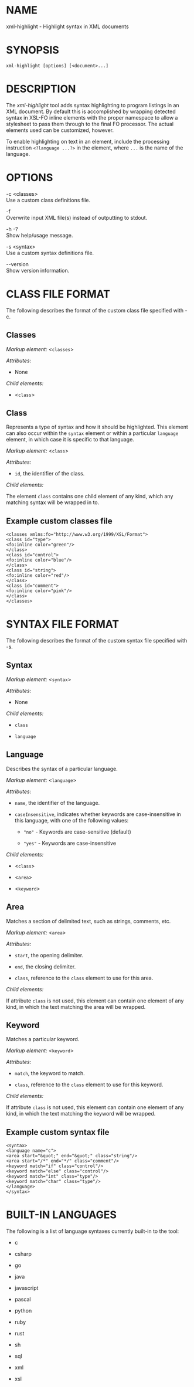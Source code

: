 NAME
====

xml-highlight - Highlight syntax in XML documents

SYNOPSIS
========

    xml-highlight [options] [<document>...]

DESCRIPTION
===========

The *xml-highlight* tool adds syntax highlighting to program listings in
an XML document. By default this is accomplished by wrapping detected
syntax in XSL-FO inline elements with the proper namespace to allow a
stylesheet to pass them through to the final FO processor. The actual
elements used can be customized, however.

To enable highlighting on text in an element, include the processing
instruction `<?language ...?>` in the element, where `...` is the name
of the language.

OPTIONS
=======

-c &lt;classes&gt;  
Use a custom class definitions file.

-f  
Overwrite input XML file(s) instead of outputting to stdout.

-h -?  
Show help/usage message.

-s &lt;syntax&gt;  
Use a custom syntax definitions file.

--version  
Show version information.

CLASS FILE FORMAT
=================

The following describes the format of the custom class file specified
with -c.

Classes
-------

*Markup element:* &lt;`classes`&gt;

*Attributes:*

-   None

*Child elements:*

-   &lt;`class`&gt;

Class
-----

Represents a type of syntax and how it should be highlighted. This
element can also occur within the `syntax` element or within a
particular `language` element, in which case it is specific to that
language.

*Markup element:* &lt;`class`&gt;

*Attributes:*

-   `id`, the identifier of the class.

*Child elements:*

The element `class` contains one child element of any kind, which any
matching syntax will be wrapped in to.

Example custom classes file
---------------------------

    <classes xmlns:fo="http://www.w3.org/1999/XSL/Format">
    <class id="type">
    <fo:inline color="green"/>
    </class>
    <class id="control">
    <fo:inline color="blue"/>
    </class>
    <class id="string">
    <fo:inline color="red"/>
    </class>
    <class id="comment">
    <fo:inline color="pink"/>
    </class>
    </classes>

SYNTAX FILE FORMAT
==================

The following describes the format of the custom syntax file specified
with -s.

Syntax
------

*Markup element:* &lt;`syntax`&gt;

*Attributes:*

-   None

*Child elements:*

-   `class`

-   `language`

Language
--------

Describes the syntax of a particular language.

*Markup element:* &lt;`language`&gt;

*Attributes:*

-   `name`, the identifier of the language.

-   `caseInsensitive`, indicates whether keywords are case-insensitive
    in this language, with one of the following values:

    -   `"no"` - Keywords are case-sensitive (default)

    -   `"yes"` - Keywords are case-insensitive

*Child elements:*

-   &lt;`class`&gt;

-   &lt;`area`&gt;

-   &lt;`keyword`&gt;

Area
----

Matches a section of delimited text, such as strings, comments, etc.

*Markup element:* &lt;`area`&gt;

*Attributes:*

-   `start`, the opening delimiter.

-   `end`, the closing delimiter.

-   `class`, reference to the `class` element to use for this area.

*Child elements:*

If attribute `class` is not used, this element can contain one element
of any kind, in which the text matching the area will be wrapped.

Keyword
-------

Matches a particular keyword.

*Markup element:* &lt;`keyword`&gt;

*Attributes:*

-   `match`, the keyword to match.

-   `class`, reference to the `class` element to use for this keyword.

*Child elements:*

If attribute `class` is not used, this element can contain one element
of any kind, in which the text matching the keyword will be wrapped.

Example custom syntax file
--------------------------

    <syntax>
    <language name="c">
    <area start="&quot;" end="&quot;" class="string"/>
    <area start="/*" end="*/" class="comment"/>
    <keyword match="if" class="control"/>
    <keyword match="else" class="control"/>
    <keyword match="int" class="type"/>
    <keyword match="char" class="type"/>
    </language>
    </syntax>

BUILT-IN LANGUAGES
==================

The following is a list of language syntaxes currently built-in to the
tool:

-   c

-   csharp

-   go

-   java

-   javascript

-   pascal

-   python

-   ruby

-   rust

-   sh

-   sql

-   xml

-   xsl
